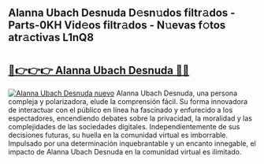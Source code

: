 ## Alanna Ubach Desnuda D𝚎sn𝚞dos filtr𝚊dos - Parts-0KH Vid𝚎os filtr𝚊dos - N𝚞evas f𝚘tos atr𝚊ctivas L1nQ8

# <h2><a href="http://mb2k5fb.tromn.icu/?c=Alanna+Ubach+Desnuda">🔗👉👉👉 Alanna Ubach Desnuda 🔗🔗</a></h2>

[![Alanna Ubach Desnuda nuevo](https://i.imgur.com/pEAQMta.gif)](http://mb2k5fb.tromn.icu/?c=Alanna+Ubach+Desnuda)
Alanna Ubach Desnuda, una persona compleja y polarizadora, elude la comprensión fácil. Su forma innovadora de interactuar con el público en línea ha fascinado y enfurecido a los espectadores, encendiendo debates sobre la privacidad, la moralidad y las complejidades de las sociedades digitales. Independientemente de sus decisiones futuras, su huella en la comunidad virtual es imborrable. Impulsado por una determinación inquebrantable y un encanto innegable, el impacto de Alanna Ubach Desnuda en la comunidad virtual es ilimitado.
